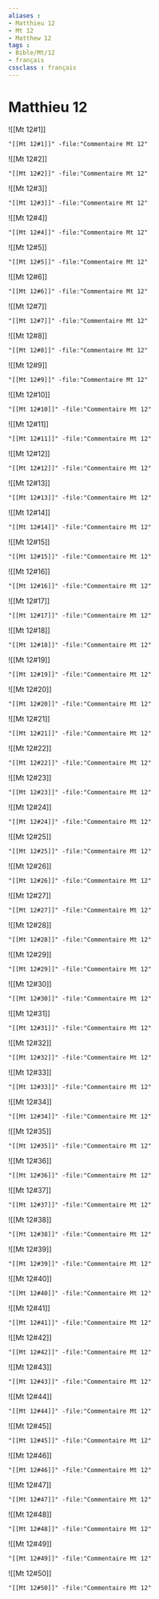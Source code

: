 ```yaml
---
aliases : 
- Matthieu 12
- Mt 12
- Matthew 12
tags : 
- Bible/Mt/12
- français
cssclass : français
---
```


# Matthieu 12

![[Mt 12#1]]

```query
"[[Mt 12#1]]" -file:"Commentaire Mt 12"
```

![[Mt 12#2]]

```query
"[[Mt 12#2]]" -file:"Commentaire Mt 12"
```

![[Mt 12#3]]

```query
"[[Mt 12#3]]" -file:"Commentaire Mt 12"
```

![[Mt 12#4]]

```query
"[[Mt 12#4]]" -file:"Commentaire Mt 12"
```

![[Mt 12#5]]

```query
"[[Mt 12#5]]" -file:"Commentaire Mt 12"
```

![[Mt 12#6]]

```query
"[[Mt 12#6]]" -file:"Commentaire Mt 12"
```

![[Mt 12#7]]

```query
"[[Mt 12#7]]" -file:"Commentaire Mt 12"
```

![[Mt 12#8]]

```query
"[[Mt 12#8]]" -file:"Commentaire Mt 12"
```

![[Mt 12#9]]

```query
"[[Mt 12#9]]" -file:"Commentaire Mt 12"
```

![[Mt 12#10]]

```query
"[[Mt 12#10]]" -file:"Commentaire Mt 12"
```

![[Mt 12#11]]

```query
"[[Mt 12#11]]" -file:"Commentaire Mt 12"
```

![[Mt 12#12]]

```query
"[[Mt 12#12]]" -file:"Commentaire Mt 12"
```

![[Mt 12#13]]

```query
"[[Mt 12#13]]" -file:"Commentaire Mt 12"
```

![[Mt 12#14]]

```query
"[[Mt 12#14]]" -file:"Commentaire Mt 12"
```

![[Mt 12#15]]

```query
"[[Mt 12#15]]" -file:"Commentaire Mt 12"
```

![[Mt 12#16]]

```query
"[[Mt 12#16]]" -file:"Commentaire Mt 12"
```

![[Mt 12#17]]

```query
"[[Mt 12#17]]" -file:"Commentaire Mt 12"
```

![[Mt 12#18]]

```query
"[[Mt 12#18]]" -file:"Commentaire Mt 12"
```

![[Mt 12#19]]

```query
"[[Mt 12#19]]" -file:"Commentaire Mt 12"
```

![[Mt 12#20]]

```query
"[[Mt 12#20]]" -file:"Commentaire Mt 12"
```

![[Mt 12#21]]

```query
"[[Mt 12#21]]" -file:"Commentaire Mt 12"
```

![[Mt 12#22]]

```query
"[[Mt 12#22]]" -file:"Commentaire Mt 12"
```

![[Mt 12#23]]

```query
"[[Mt 12#23]]" -file:"Commentaire Mt 12"
```

![[Mt 12#24]]

```query
"[[Mt 12#24]]" -file:"Commentaire Mt 12"
```

![[Mt 12#25]]

```query
"[[Mt 12#25]]" -file:"Commentaire Mt 12"
```

![[Mt 12#26]]

```query
"[[Mt 12#26]]" -file:"Commentaire Mt 12"
```

![[Mt 12#27]]

```query
"[[Mt 12#27]]" -file:"Commentaire Mt 12"
```

![[Mt 12#28]]

```query
"[[Mt 12#28]]" -file:"Commentaire Mt 12"
```

![[Mt 12#29]]

```query
"[[Mt 12#29]]" -file:"Commentaire Mt 12"
```

![[Mt 12#30]]

```query
"[[Mt 12#30]]" -file:"Commentaire Mt 12"
```

![[Mt 12#31]]

```query
"[[Mt 12#31]]" -file:"Commentaire Mt 12"
```

![[Mt 12#32]]

```query
"[[Mt 12#32]]" -file:"Commentaire Mt 12"
```

![[Mt 12#33]]

```query
"[[Mt 12#33]]" -file:"Commentaire Mt 12"
```

![[Mt 12#34]]

```query
"[[Mt 12#34]]" -file:"Commentaire Mt 12"
```

![[Mt 12#35]]

```query
"[[Mt 12#35]]" -file:"Commentaire Mt 12"
```

![[Mt 12#36]]

```query
"[[Mt 12#36]]" -file:"Commentaire Mt 12"
```

![[Mt 12#37]]

```query
"[[Mt 12#37]]" -file:"Commentaire Mt 12"
```

![[Mt 12#38]]

```query
"[[Mt 12#38]]" -file:"Commentaire Mt 12"
```

![[Mt 12#39]]

```query
"[[Mt 12#39]]" -file:"Commentaire Mt 12"
```

![[Mt 12#40]]

```query
"[[Mt 12#40]]" -file:"Commentaire Mt 12"
```

![[Mt 12#41]]

```query
"[[Mt 12#41]]" -file:"Commentaire Mt 12"
```

![[Mt 12#42]]

```query
"[[Mt 12#42]]" -file:"Commentaire Mt 12"
```

![[Mt 12#43]]

```query
"[[Mt 12#43]]" -file:"Commentaire Mt 12"
```

![[Mt 12#44]]

```query
"[[Mt 12#44]]" -file:"Commentaire Mt 12"
```

![[Mt 12#45]]

```query
"[[Mt 12#45]]" -file:"Commentaire Mt 12"
```

![[Mt 12#46]]

```query
"[[Mt 12#46]]" -file:"Commentaire Mt 12"
```

![[Mt 12#47]]

```query
"[[Mt 12#47]]" -file:"Commentaire Mt 12"
```

![[Mt 12#48]]

```query
"[[Mt 12#48]]" -file:"Commentaire Mt 12"
```

![[Mt 12#49]]

```query
"[[Mt 12#49]]" -file:"Commentaire Mt 12"
```

![[Mt 12#50]]

```query
"[[Mt 12#50]]" -file:"Commentaire Mt 12"
```

